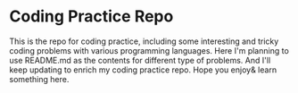 # Coding Practice Repo

This is the repo for coding practice, including some interesting and tricky coding problems with various programming languages. Here I'm planning to use README.md as the contents for different type of problems. And I'll keep updating to enrich my coding practice repo. Hope you enjoy& learn something here.
